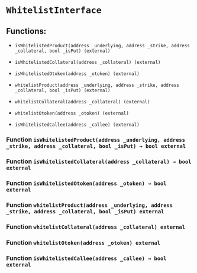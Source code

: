 # `WhitelistInterface`

## Functions:

- `isWhitelistedProduct(address _underlying, address _strike, address _collateral, bool _isPut) (external)`

- `isWhitelistedCollateral(address _collateral) (external)`

- `isWhitelistedOtoken(address _otoken) (external)`

- `whitelistProduct(address _underlying, address _strike, address _collateral, bool _isPut) (external)`

- `whitelistCollateral(address _collateral) (external)`

- `whitelistOtoken(address _otoken) (external)`

- `isWhitelistedCallee(address _callee) (external)`

### Function `isWhitelistedProduct(address _underlying, address _strike, address _collateral, bool _isPut) → bool external`

### Function `isWhitelistedCollateral(address _collateral) → bool external`

### Function `isWhitelistedOtoken(address _otoken) → bool external`

### Function `whitelistProduct(address _underlying, address _strike, address _collateral, bool _isPut) external`

### Function `whitelistCollateral(address _collateral) external`

### Function `whitelistOtoken(address _otoken) external`

### Function `isWhitelistedCallee(address _callee) → bool external`
